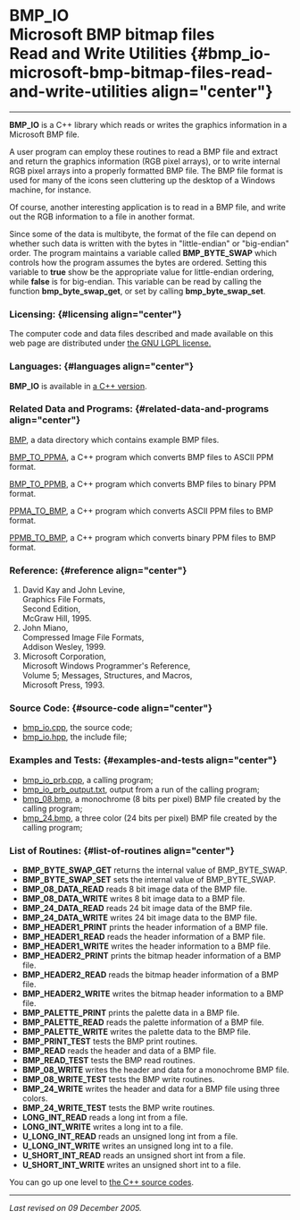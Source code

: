 BMP\_IO\
Microsoft BMP bitmap files\
Read and Write Utilities {#bmp_io-microsoft-bmp-bitmap-files-read-and-write-utilities align="center"}
===========================

------------------------------------------------------------------------

**BMP\_IO** is a C++ library which reads or writes the graphics
information in a Microsoft BMP file.

A user program can employ these routines to read a BMP file and extract
and return the graphics information (RGB pixel arrays), or to write
internal RGB pixel arrays into a properly formatted BMP file. The BMP
file format is used for many of the icons seen cluttering up the desktop
of a Windows machine, for instance.

Of course, another interesting application is to read in a BMP file, and
write out the RGB information to a file in another format.

Since some of the data is multibyte, the format of the file can depend
on whether such data is written with the bytes in "little-endian" or
"big-endian" order. The program maintains a variable called
**BMP\_BYTE\_SWAP** which controls how the program assumes the bytes are
ordered. Setting this variable to **true** show be the appropriate value
for little-endian ordering, while **false** is for big-endian. This
variable can be read by calling the function **bmp\_byte\_swap\_get**,
or set by calling **bmp\_byte\_swap\_set**.

### Licensing: {#licensing align="center"}

The computer code and data files described and made available on this
web page are distributed under [the GNU LGPL
license.](../../txt/gnu_lgpl.txt)

### Languages: {#languages align="center"}

**BMP\_IO** is available in [a C++
version](../../master/bmp_io/bmp_io.md).

### Related Data and Programs: {#related-data-and-programs align="center"}

[BMP](../../data/bmp/bmp.md), a data directory which contains example
BMP files.

[BMP\_TO\_PPMA](../../master/bmp_to_ppma/bmp_to_ppma.md), a C++
program which converts BMP files to ASCII PPM format.

[BMP\_TO\_PPMB](../../master/bmp_to_ppmb/bmp_to_ppmb.md), a C++
program which converts BMP files to binary PPM format.

[PPMA\_TO\_BMP](../../master/ppma_to_bmp/ppma_to_bmp.md), a C++
program which converts ASCII PPM files to BMP format.

[PPMB\_TO\_BMP](../../master/ppmb_to_bmp/ppmb_to_bmp.md), a C++
program which converts binary PPM files to BMP format.

### Reference: {#reference align="center"}

1.  David Kay and John Levine,\
    Graphics File Formats,\
    Second Edition,\
    McGraw Hill, 1995.
2.  John Miano,\
    Compressed Image File Formats,\
    Addison Wesley, 1999.
3.  Microsoft Corporation,\
    Microsoft Windows Programmer's Reference,\
    Volume 5; Messages, Structures, and Macros,\
    Microsoft Press, 1993.

### Source Code: {#source-code align="center"}

-   [bmp\_io.cpp](bmp_io.cpp), the source code;
-   [bmp\_io.hpp](bmp_io.hpp), the include file;

### Examples and Tests: {#examples-and-tests align="center"}

-   [bmp\_io\_prb.cpp](bmp_io_prb.cpp), a calling program;
-   [bmp\_io\_prb\_output.txt](bmp_io_prb_output.txt), output from a run
    of the calling program;
-   [bmp\_08.bmp](../../data/bmp/bmp_08.bmp), a monochrome (8 bits per
    pixel) BMP file created by the calling program;
-   [bmp\_24.bmp](../../data/bmp/bmp_24.bmp), a three color (24 bits per
    pixel) BMP file created by the calling program;

### List of Routines: {#list-of-routines align="center"}

-   **BMP\_BYTE\_SWAP\_GET** returns the internal value of
    BMP\_BYTE\_SWAP.
-   **BMP\_BYTE\_SWAP\_SET** sets the internal value of BMP\_BYTE\_SWAP.
-   **BMP\_08\_DATA\_READ** reads 8 bit image data of the BMP file.
-   **BMP\_08\_DATA\_WRITE** writes 8 bit image data to a BMP file.
-   **BMP\_24\_DATA\_READ** reads 24 bit image data of the BMP file.
-   **BMP\_24\_DATA\_WRITE** writes 24 bit image data to the BMP file.
-   **BMP\_HEADER1\_PRINT** prints the header information of a BMP file.
-   **BMP\_HEADER1\_READ** reads the header information of a BMP file.
-   **BMP\_HEADER1\_WRITE** writes the header information to a BMP file.
-   **BMP\_HEADER2\_PRINT** prints the bitmap header information of a
    BMP file.
-   **BMP\_HEADER2\_READ** reads the bitmap header information of a BMP
    file.
-   **BMP\_HEADER2\_WRITE** writes the bitmap header information to a
    BMP file.
-   **BMP\_PALETTE\_PRINT** prints the palette data in a BMP file.
-   **BMP\_PALETTE\_READ** reads the palette information of a BMP file.
-   **BMP\_PALETTE\_WRITE** writes the palette data to the BMP file.
-   **BMP\_PRINT\_TEST** tests the BMP print routines.
-   **BMP\_READ** reads the header and data of a BMP file.
-   **BMP\_READ\_TEST** tests the BMP read routines.
-   **BMP\_08\_WRITE** writes the header and data for a monochrome BMP
    file.
-   **BMP\_08\_WRITE\_TEST** tests the BMP write routines.
-   **BMP\_24\_WRITE** writes the header and data for a BMP file using
    three colors.
-   **BMP\_24\_WRITE\_TEST** tests the BMP write routines.
-   **LONG\_INT\_READ** reads a long int from a file.
-   **LONG\_INT\_WRITE** writes a long int to a file.
-   **U\_LONG\_INT\_READ** reads an unsigned long int from a file.
-   **U\_LONG\_INT\_WRITE** writes an unsigned long int to a file.
-   **U\_SHORT\_INT\_READ** reads an unsigned short int from a file.
-   **U\_SHORT\_INT\_WRITE** writes an unsigned short int to a file.

You can go up one level to [the C++ source codes](../cpp_src.md).

------------------------------------------------------------------------

*Last revised on 09 December 2005.*
